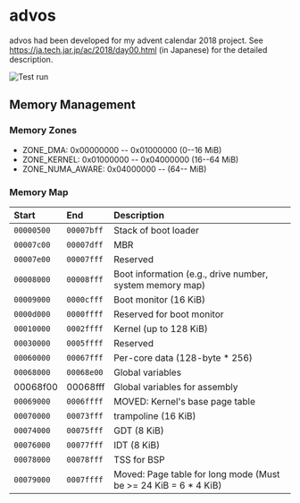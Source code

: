 # advos

advos had been developed for my advent calendar 2018 project.
See https://ja.tech.jar.jp/ac/2018/day00.html (in Japanese) for the detailed description.

![Test run](./run.png "Test run")

## Memory Management

### Memory Zones

* ZONE_DMA: 0x00000000 -- 0x01000000 (0--16 MiB)
* ZONE_KERNEL: 0x01000000 -- 0x04000000 (16--64 MiB)
* ZONE_NUMA_AWARE: 0x04000000 -- (64-- MiB)

### Memory Map

| Start      | End        | Description |
| :--------- | :--------- | :---------- |
| `00000500` | `00007bff` | Stack of boot loader |
| `00007c00` | `00007dff` | MBR |
| `00007e00` | `00007fff` | Reserved |
| `00008000` | `00008fff` | Boot information (e.g., drive number, system memory map) |
| `00009000` | `0000cfff` | Boot monitor (16 KiB) |
| `0000d000` | `0000ffff` | Reserved for boot monitor |
| `00010000` | `0002ffff` | Kernel (up to 128 KiB) |
| `00030000` | `0005ffff` | Reserved |
| `00060000` | `00067fff` | Per-core data (128-byte * 256) |
| `00068000` | `00068e00` | Global variables |
|  00068f00  |  00068fff  | Global variables for assembly |
| `00069000` | `0006ffff` | MOVED: Kernel's base page table |
| `00070000` | `00073fff` | trampoline (16 KiB) |
| `00074000` | `00075fff` | GDT (8 KiB) |
| `00076000` | `00077fff` | IDT (8 KiB) |
| `00078000` | `00078fff` | TSS for BSP |
| `00079000` | `0007ffff` | Moved: Page table for long mode (Must be >= 24 KiB = 6 * 4 KiB) |

